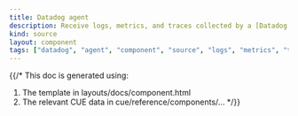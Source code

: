 ```yaml
---
title: Datadog agent
description: Receive logs, metrics, and traces collected by a [Datadog Agent](https://docs.datadoghq.com/agent)
kind: source
layout: component
tags: ["datadog", "agent", "component", "source", "logs", "metrics", "traces"]
---
```


{{/*
This doc is generated using:

1. The template in layouts/docs/component.html
2. The relevant CUE data in cue/reference/components/...
*/}}
